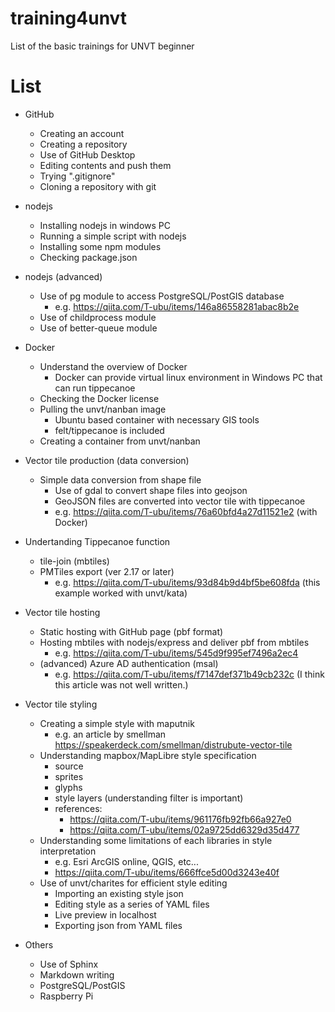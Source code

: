 # training4unvt
List of the basic trainings for UNVT beginner 

# List
- GitHub
  - Creating an account
  - Creating a repository
  - Use of GitHub Desktop
  - Editing contents and push them
  - Trying ".gitignore" 
  - Cloning a repository with git

- nodejs
  - Installing nodejs in windows PC
  - Running a simple script with nodejs
  - Installing some npm modules
  - Checking package.json

- nodejs (advanced)
  - Use of pg module to access PostgreSQL/PostGIS database
    - e.g. https://qiita.com/T-ubu/items/146a86558281abac8b2e
  - Use of childprocess module
  - Use of better-queue module

- Docker
  - Understand the overview of Docker
    - Docker can provide virtual linux environment in Windows PC that can run tippecanoe
  - Checking the Docker license
  - Pulling the unvt/nanban image
    - Ubuntu based container with necessary GIS tools
    - felt/tippecanoe is included
  - Creating a container from unvt/nanban


- Vector tile production (data conversion)
  - Simple data conversion from shape file
    - Use of gdal to convert shape files into geojson
    - GeoJSON files are converted into vector tile with tippecanoe
    - e.g. https://qiita.com/T-ubu/items/76a60bfd4a27d11521e2 (with Docker)
- Undertanding Tippecanoe function
    - tile-join (mbtiles)
    - PMTiles export (ver 2.17 or later)
      - e.g. https://qiita.com/T-ubu/items/93d84b9d4bf5be608fda (this example worked with unvt/kata)

- Vector tile hosting
  - Static hosting with GitHub page (pbf format)
  - Hosting mbtiles with nodejs/express and deliver pbf from mbtiles
    - e.g. https://qiita.com/T-ubu/items/545d9f995ef7496a2ec4
  - (advanced) Azure AD authentication (msal)
    - e.g. https://qiita.com/T-ubu/items/f7147def371b49cb232c (I think this article was not well written.)

- Vector tile styling
  - Creating a simple style with maputnik
    - e.g. an article by smellman https://speakerdeck.com/smellman/distrubute-vector-tile
  - Understanding mapbox/MapLibre style specification
    - source
    - sprites
    - glyphs
    - style layers (understanding filter is important)
    - references:
      - https://qiita.com/T-ubu/items/961176fb92fb66a927e0
      - https://qiita.com/T-ubu/items/02a9725dd6329d35d477
  - Understanding some limitations of each libraries in style interpretation
    - e.g. Esri ArcGIS online, QGIS, etc...
    - https://qiita.com/T-ubu/items/666ffce5d00d3243e40f  
  - Use of unvt/charites for efficient style editing
    - Importing an existing style json 
    - Editing style as a series of YAML files
    - Live preview in localhost
    - Exporting json from YAML files
    
- Others
  - Use of Sphinx
  - Markdown writing
  - PostgreSQL/PostGIS 
  - Raspberry Pi
